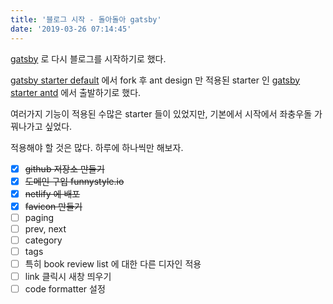 ```yaml
---
title: '블로그 시작 - 돌아돌아 gatsby'
date: '2019-03-26 07:14:45'
---
```


[gatsby](https://www.gatsbyjs.org/) 로 다시 블로그를 시작하기로 했다.

[gatsby starter default](https://github.com/gatsbyjs/gatsby-starter-default) 에서 fork 후 ant design 만 적용된 starter 인 [gatsby starter antd](https://github.com/crstnio/gatsby-starter-antd) 에서 출발하기로 했다.

여러가지 기능이 적용된 수많은 starter 들이 있었지만, 기본에서 시작에서 좌충우돌 가꿔나가고 싶었다.

적용해야 할 것은 많다. 하루에 하나씩만 해보자.

- [x] ~~github 저장소 만들기~~
- [x] ~~도메인 구입 funnystyle.io~~
- [x] ~~netlify 에 배포~~
- [x] ~~favicon 만들기~~
- [ ] paging
- [ ] prev, next
- [ ] category
- [ ] tags
- [ ] 특히 book review list 에 대한 다른 디자인 적용
- [ ] link 클릭시 새창 띄우기
- [ ] code formatter 설정

